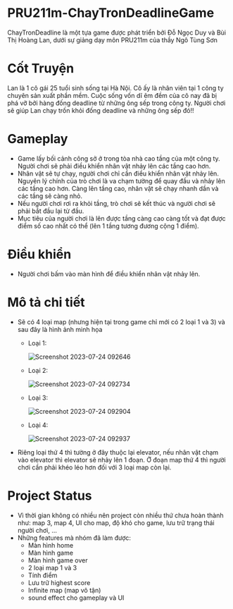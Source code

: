 # PRU211m-ChayTronDeadlineGame

ChayTronDeadline là một tựa game được phát triển bởi Đỗ Ngọc Duy và Bùi Thị Hoàng Lan, dưới sự giảng dạy môn PRU211m của thầy Ngô Tùng Sơn

# Cốt Truyện

Lan là 1 cô gái 25 tuổi sinh sống tại Hà Nội. Cô ấy là nhân viên tại 1 công ty chuyên sản xuất phần mềm. Cuộc sống vốn dĩ êm đềm của cô nay đã bị phá vỡ bởi hàng đống deadline từ những ông sếp trong công ty. Người chơi sẽ giúp Lan chạy trốn khỏi đống deadline và những ông sếp đó!!

# Gameplay
  - Game lấy bối cảnh công sở ở trong tòa nhà cao tầng của một công ty. Người chơi sẽ phải điều khiển nhân vật nhảy lên các tầng cao hơn.
  - Nhân vật sẽ tự chạy, người chơi chỉ cần điều khiển nhân vật nhảy lên. Nguyên lý chính của trò chơi là va chạm tường để quay đầu và nhảy lên các tầng cao hơn. Càng lên tầng cao, nhân vật sẽ chạy nhanh dần và các tầng sẽ càng nhỏ.
  - Nếu người chơi rơi ra khỏi tầng, trò chơi sẽ kết thúc và người chơi sẽ phải bắt đầu lại từ đầu.
  - Mục tiêu của người chơi là lên được tầng càng cao càng tốt và đạt được điểm số cao nhất có thể (lên 1 tầng tương đương cộng 1 điểm).

# Điều khiển
  - Người chơi bấm vào màn hình để điều khiển nhân vật nhảy lên.

# Mô tả chi tiết
  - Sẽ có 4 loại map (nhưng hiện tại trong game chỉ mới có 2 loại 1 và 3) và sau đây là hình ảnh minh họa
    + Loại 1:
      
      ![Screenshot 2023-07-24 092646](https://github.com/buithihoanglan/PRU392m-ChayTronDeadlineGame/assets/129141726/66aa08c4-25b0-44e7-baf8-5e860669e95f)

    + Loại 2:
      
      ![Screenshot 2023-07-24 092734](https://github.com/buithihoanglan/PRU392m-ChayTronDeadlineGame/assets/129141726/cf67e04d-0763-4814-b904-63fdd77572b2)

    + Loại 3:
      
      ![Screenshot 2023-07-24 092904](https://github.com/buithihoanglan/PRU392m-ChayTronDeadlineGame/assets/129141726/c0e32b1b-fa3b-4c89-b94e-3ffb05b827dd)

    + Loại 4:
      
      ![Screenshot 2023-07-24 092937](https://github.com/buithihoanglan/PRU392m-ChayTronDeadlineGame/assets/129141726/5ac8cecd-b770-4106-b575-a91f993194ec)
  - Riêng loại thứ 4 thì tường ở đây thuộc lại elevator, nếu nhân vật chạm vào elevator thì elevator sẽ nhảy lên 1 đoạn. Ở đoạn map thứ 4 thì người chơi cần phải khéo léo hơn đối với 3 loại map còn lại.

# Project Status
  - Vì thời gian không có nhiều nên project còn nhiều thứ chưa hoàn thành như: map 3, map 4, UI cho map, độ khó cho game, lưu trữ trạng thái người chơi, ...
  - Những features mà nhóm đã làm được:
    + Màn hình home
    + Màn hình game
    + Màn hình game over
    + 2 loại map 1 và 3
    + Tính điểm
    + Lưu trữ highest score
    + Infinite map (map vô tận)
    + sound effect cho gameplay và UI
